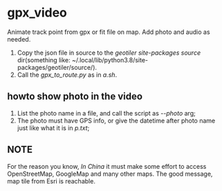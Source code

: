 # gpx_video
Animate track point from gpx or fit file on map. Add photo and audio as needed.

1. Copy the json file in source to the *geotiler site-packages source* dir(something like: ~/.local/lib/python3.8/site-packages/geotiler/source/).
2. Call the *gpx_to_route.py* as in *a.sh*.



## howto show photo in the video
1. List the photo name in a file, and call the script as *--photo* arg;
2. The photo must have GPS info, or give the datetime after photo name just like what it is in *p.txt*;

## NOTE
For the reason you know, *In China* it must make some effort to access OpenStreetMap, GoogleMap and many other maps. The good message, map tile from Esri is reachable.
